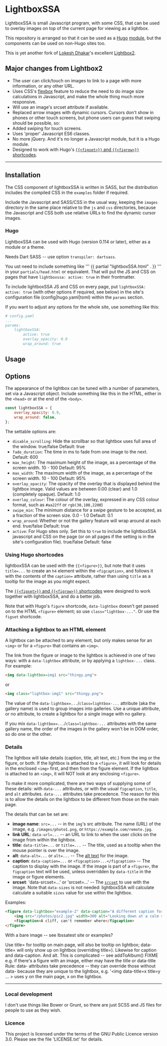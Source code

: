 # LightboxSSA

LightboxSSA is small Javascript program, with some CSS, that can be used to overlay images on top of the current page for viewing as a lightbox.

This repository is arranged so that it can be used as a [Hugo](https://gohugo.io/) [module](https://gohugo.io/hugo-modules/use-modules/), but the components can be used on non-Hugo sites too.

This is yet another fork of 
[Lokesh Dhakar](http://www.lokeshdhakar.com)'s excellent [Lightbox2](https://github.com/lokesh/lightbox2).

## Major changes from Lightbox2

* The user can click/touch on images to link to a page with more information, or any other URL.
* Uses CSS's [flexbox](https://css-tricks.com/snippets/css/a-guide-to-flexbox/) feature to reduce the need to do image size calculations in Javascript,
  and make the whole thing much more responsive.
* Will use an image's srcset attribute if available.
* Replaced arrow images with dynamic cursors.  Cursors don't show in phones or other
  touch screens, but phone users can guess that swiping should be possible, so:
* Added swiping for touch screens.
* Uses 'proper' Javascript ES6 classes.
* No more jQuery.  And it's no longer a Javascript module, but it is a Hugo module.
* Designed to work with Hugo's [`{{<figset>}}` and `{{<figrow>}}` shortcodes](https://github.com/StarsoftAnalysis/figset).

---

## Installation

The CSS component of lightboxSSA is written in SASS, but the distribution includes the compiled CSS in the `examples` folder
if required.

Include the Javascript and SASS/CSS in the usual way, keeping the `images` directory in the same
place relative to the `js` and `css` directories, because the Javascript and CSS both use relative URLs to find the 
dynamic cursor images.

### Hugo

LightboxSSA can be used with Hugo (version 0.114 or later), either as a module or a theme.

Needs Dart SASS -- use option `transpiler: dartsass`.

You ust need to include something like
'''
{{ partial "lightboxSSA.html" . }}
'''
in your `partials/head.html` or equivalent.
That will put the JS and CSS on pages
that have `lightboxssa: active: true` in their frontmatter.

To include lightboxSSA JS and CSS on every page,
put
`lightboxSSA: active: true`
(with other options if required, see below)
in the site's configuration file (config|hugo.yaml|toml) 
within the `params` section.

If you want to adjust any options for the whole site, use something like this:
```yaml
# config.yaml
...
params:
    lightboxSSA: 
        active: true
        overlay_opacity: 0.9
        wrap_around: true
```

## Usage

## Options

The appearance of the lightbox can be tuned with a number of parameters, set via a Javascript object.  Include something
like this in the HTML, either in the `<head>` or at the end of the `<body>`.

```javascript
const lightboxSSA = {
    overlay_opacity: 0.9,
	wrap_around: false,
};
```

The settable options are:

* `disable_scrolling`: Hide the scrollbar so that lightbox uses full area of the window. true/false  Default: true
* `fade_duration`: The time in ms to fade from one image to the next.  Default: 600
* `max_height`: The maximum height of the image, as a percentage of the screen width. 10 - 100 Default: 95%
* `max_width`: The maximum width of the image, as a percentage of the screen width. 10 - 100  Default: 95%
* `overlay_opacity`: The opacity of the overlay that is displayed behind the lightbox image.  Valid values are between 0.00 (clear) and 1.0 (completely opaque).  Default: 1.0
* `overlay_colour`: The colour of the overlay, expressed in any CSS colour format, such as `#aa22ff` or `rgb(30,100,2200`)
* `swipe_min`: The minimum distance for a swipe gesture to be accepted, as a fraction of the screen size.  0.0 - 1.0  Default: 0.1
* `wrap_around`: Whether or not the gallery feature will wrap around at each end. true/false  Default: true
* `active`: For Hugo sites only.  Set this to `true` to include the lightboxSSA javascript and CSS on the page (or on all pages if
the setting is in the site's configuration file).  true/false  Default: false

### Using Hugo shortcodes

lightboxSSA can be used with the `{{<figure>}}`, but note that it uses `title=...` to create an `h4` element within the `<figcaption>`, and follows it
with the contents of the `caption=` attribute, rather than using `title` as a tooltip for the image as you might expect.

The [`{{<figset>}}` and `{{<figrow>}}` shortcodes](https://github.com/StarsoftAnalysis/figset) were designed to work together with lightboxSSA, and do a better job.

Note that with Hugo's `figure` shortcode, `data-lightbox` doesn't get passed on to the HTML `<figure>` element; so use `class="lightbox-..."`.
Or use the `figset` shortcode.

### Attaching a lightbox to an HTML element

A lightbox can be attached to any element, but only makes sense for an `<img>` or for a `<figure>` that contains an `<img>`.

The link from the figure or image to the lightbox is achieved in one of two ways: with a `data-lightbox` attribute, or by
applying a `lightbox-...` class.  For example:

```html
<img data-lightbox=img1 src="thingy.png">
```
or
```html
<img class="lightbox-img1" src="thingy.png">
```

The value of the `data-lightbox=...`/`class=lightbox-...` attribute (aka the gallery name) is used to group images into galleries.  Use a unique attribute,
or no attribute, to create a lightbox for a single image with no gallery.

If you mix  `data-lightbox=...`/`class=lightbox-...` attributes with the same gallery name, the order of the images in the gallery won't be 
in DOM order, so do one or the other.

### Details 
The lightbox will take details (caption, title, alt text, etc.) from the img or the figure, or both.  If the lightbox is attached
to a `<figure>`, it will look for details in the enclosed `<img>` first, and then from the figure element.  If the lightbox is attached
to an `<img>`, it will NOT look at any enclosing `<figure>`.

To make it more complicated, there are two ways of supplying some of these details: with `data-...` attributes, or with the usual
`figcaption`, `title`, and `alt` attributes.  `data-...` attributes take precedence.  The reason for this is to allow
the details on the lightbox to be different from those on the main page.  

The details that can be set are:

* **image name**: `src=...` -- in the `img`'s src attribute.  The name (URL) of the image, e.g. `/images/photo1.png`, or `https://example.com/remote.jpg`.
* **link URL**: `data-url=...` -- an URL to link to when the user clicks on the image from within the lightbox.
* **title**: `data-title=...` or `title=...` -- The title, used as a tooltip when the mouse pointer is over the image.
* **alt**: `data-alt=...` or `alt=...` -- The [alt text](https://en.wikipedia.org/wiki/Alt_attribute) for the image.
* **caption**: `data-caption=...` or `<figcaption>...</figcaption>` -- The caption to display with the image.  If the image is part
of a `<figure>`, the `figcaption` text will be used, unless overridden by `data-title` in the image or figure elements. 
* **srcset**: 'data-srcset=...' or 'srcset=...' -- The [`srcset`](https://developer.mozilla.org/en-US/docs/Web/API/HTMLImageElement/srcset) to use with the image.
Note that `data-sizes` is not needed: lightboxSSA will calculate calculate a suitable `sizes` value for use within the lightbox.  


Examples:
```html
<figure data-lightbox="example-2" data-caption="A different caption for the light box" data-title="Lightbox-only title">
    <img src="/photos/pic2.jpg" width=300 alt="Looking down at a calm sea from the top of a chalk cliff">
    <figcaption>A cliff, can't remember where</figcaption>
</figure>
```

With a bare image -- see lbssatest site or examples?

Use title= for tooltip on main page, will also be tooltip on lightbox; data-title= will only show up on lightbox (overriding title=).
Likewise for caption and data-caption.
And alt.
This is complicated -- see addToAlbum()   FIXME   e.g. if there's a figure with an image, either may have the title or data-title 
Rule: data- attributes take precedence -- they can override those without data- because they are unique to the lightbox, 
e.g. '<img data-title=x title=y ... >  uses y on the main page, x on the lightbox.

---

### Local development

I don't use things like Bower or Grunt, so there are just SCSS and JS files for people to use as they wish.

### Licence

This project is licensed under the terms of the GNU Public Licence version 3.0.  Please see
the file 'LICENSE.txt' for details.

